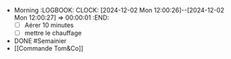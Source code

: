 - Morning
  :LOGBOOK:
  CLOCK: [2024-12-02 Mon 12:00:26]--[2024-12-02 Mon 12:00:27] =>  00:00:01
  :END:
  * [ ] Aérer 10 minutes
  * [ ] mettre le chauffage
- DONE #Semainier
- [[Commande Tom&Co]]